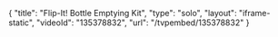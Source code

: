 {
    "title": "Flip-It! Bottle Emptying Kit",
    "type": "solo",
    "layout": "iframe-static",
    "videoId": "135378832",
    "url": "\/tvpembed\/135378832"
}